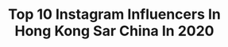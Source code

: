 ---
title: Top 10 Instagram Influencers In Hong Kong Sar China In 2020
description: >-
  Find top Instagram influencers in Hong Kong Sar China in 2020. Most popular hashtags: #bestcrewpr #onlineshopping #hike #hongkong.
platform: Instagram
profiles:
  - username: "samishome"
    fullname: >-
      Sam is Home | Content Creator
    location: "Hong Kong SAR China"
    followers: 122723
    engagement: 330
    commentsToLikes: 0.025157
    id: ck0tv3c6o9r0z0i19sq4hr7zd
    verified: false
    hashtags: "#samishomekong, #covid19, #quarantinepillowchallenge, #missyoutoo"
  - username: "jessica.hoyee"
    fullname: >-
      ☘️陳顥怡 Jessica Chan
    location: "Hong Kong SAR China"
    followers: 15256
    engagement: 520
    commentsToLikes: 0.037972
    id: ck0vy8jj12qw60i19ppqb1c1z
    verified: false
    hashtags: "#ezonehk, #innisfreehongkong, #jejucolorpicke"
  - username: "the.reynolds.family"
    fullname: >-
      Gladys Lo-Reynolds 🌸 盧天嵐
    location: "Hong Kong SAR China"
    followers: 12073
    engagement: 745
    commentsToLikes: 0.027713
    id: ck13bo4o0wcks0i19zlq8qsir
    verified: false
    hashtags: "#pregnancy, #quarantinelife, #midtwenties, #oohlala"
  - username: "jumbotsang"
    fullname: >-
      jumbo tsang曾淑雅
    location: "Hong Kong SAR China"
    followers: 468321
    engagement: 380
    commentsToLikes: 0.008960
    id: ck15tz0y3klsp0i19vdjuwbmx
    verified: false
    hashtags: "#tripwithjumbo, #happyeaster, #reality, #vacation"
  - username: "giiovo"
    fullname: >-
      🛌
    location: "Hong Kong SAR China"
    followers: 16774
    engagement: 792
    commentsToLikes: 0.010170
    id: ck0vwn8obumx50i19lh1smjb0
    verified: false
    hashtags: "#aoahk, #hwanghyunjin, #hellovenus, #wigglewiggle"
  - username: "tiff.tsoi"
    fullname: >-
      𝓣𝓲𝓯𝓯  𝓣𝓼𝓸𝓲
    location: "Hong Kong SAR China"
    followers: 9143
    engagement: 474
    commentsToLikes: 0.048343
    id: ck0ub24cedknk0i191xi7rw68
    verified: false
    hashtags: "#arztskinhk, #bbshadow, #tiffanyhk, #saturdayclub"
  - username: "swtttt_"
    fullname: >-
      🧡𝐸𝐿𝐿𝐼𝐸 🍉
    location: "Hong Kong SAR China"
    followers: 28565
    engagement: 403
    commentsToLikes: 0.008050
    id: ck13b9cfyucis0i1902xohhaa
    verified: false
    hashtags: "#marykaydreambeautiful, #hkigers, #actonyourpassion, #onlineshopping"
  - username: "mifancha"
    fullname: >-
      Mifan米凡
    location: "Hong Kong SAR China"
    followers: 55900
    engagement: 379
    commentsToLikes: 0.007139
    id: ck15ut0isof1n0i19ajb7mi94
    verified: false
    hashtags: "#lancer, #initiald, #finalfantasy, #ae86"
  - username: "fionahhw"
    fullname: >-
      heiwai
    location: "Hong Kong SAR China"
    followers: 15610
    engagement: 265
    commentsToLikes: 0.031908
    id: ck0u74ad93osb0i19ylj78367
    verified: false
    hashtags: "#20200322, #challengeaccepted, #galaxys20, #getreadyhiking"
  - username: "manthachan"
    fullname: >-
      ᴍ ᴀ ɴ ᴛ ʜ ᴀ   ᴄ ʜ ᴀ ɴ
    location: "Hong Kong SAR China"
    followers: 21175
    engagement: 271
    commentsToLikes: 0.023836
    id: ck15tkshgik5p0i19ibrk18br
    verified: false
    hashtags: "#swarovskihk, #sparkdelight, #a80hair, #bestcrewpr"
---